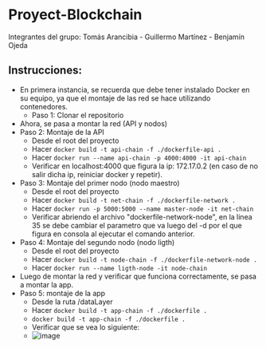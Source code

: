 # Proyect-Blockchain
Integrantes del grupo: Tomás Arancibia - Guillermo Martínez - Benjamín Ojeda

## Instrucciones:
* En primera instancia, se recuerda que debe tener instalado Docker en su equipo, ya que el montaje de las red se hace utilizando contenedores.
  * Paso 1: Clonar el repositorio
* Ahora, se pasa a montar la red (API y nodos)
* Paso 2: Montaje de la API
  * Desde el root del proyecto
  * Hacer ```docker build -t api-chain -f ./dockerfile-api . ```
  * Hacer ```docker run --name api-chain -p 4000:4000 -it api-chain ```
  * Verificar en localhost:4000 que figura la ip: 172.17.0.2 (en caso de no salir dicha ip, reiniciar docker y repetir).
* Paso 3: Montaje del primer nodo (nodo maestro)
  * Desde el root del proyecto
  * Hacer ```docker build -t net-chain -f ./dockerfile-network .```
  * Hacer ```docker run -p 5000:5000 --name master-node -it net-chain ```
  * Verificar abriendo el archivo "dockerfile-network-node", en la linea 35 se debe cambiar el parametro que va luego del -d por el que figura en consola al ejecutar el comando anterior.
* Paso 4: Montaje del segundo nodo (nodo ligth)
  * Desde el root del proyecto
  * Hacer ```docker build -t node-chain -f ./dockerfile-network-node . ```
  * Hacer ```docker run --name ligth-node -it node-chain ```
* Luego de montar la red y verificar que funciona correctamente, se pasa a montar la app.
* Paso 5: montaje de la app
  * Desde la ruta /dataLayer
  * Hacer ```docker build -t app-chain -f ./dockerfile . ```
  *  ```docker build -t app-chain -f ./dockerfile . ```
  *  Verificar que se vea lo siguiente:
  * ![image](https://github.com/Benja-Suprinha/Proyect-Blockchain/assets/135309866/e2d26b21-c01c-45cf-a93f-6453c1d89b59)

 

